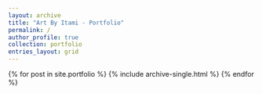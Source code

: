 ```yaml
---
layout: archive
title: "Art By Itami - Portfolio"
permalink: /
author_profile: true
collection: portfolio
entries_layout: grid
---
```


{% for post in site.portfolio %}
{% include archive-single.html %}
{% endfor %}